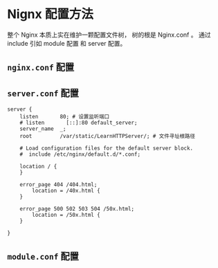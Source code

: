 # Nignx 配置方法

整个 Nginx 本质上实在维护一颗配置文件树，
树的根是 Nginx.conf 。 
通过 include 引如 module 配置 和 server 配置。

## `nginx.conf` 配置

## `server.conf` 配置

```
server {
    listen       80; # 设置监听端口
    # listen       [::]:80 default_server;
    server_name  _;
    root         /var/static/LearnHTTPServer/; # 文件寻址根路径

    # Load configuration files for the default server block.
    #  include /etc/nginx/default.d/*.conf;

    location / {
    }

    error_page 404 /404.html;
        location = /40x.html {
    }

    error_page 500 502 503 504 /50x.html;
        location = /50x.html {
    }

}
```

## `module.conf` 配置

